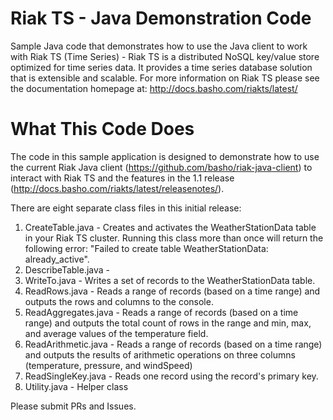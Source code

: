 # Riak TS - Java Demonstration Code
Sample Java code that demonstrates how to use the Java client to work with Riak TS (Time Series) - Riak TS is a distributed NoSQL key/value store optimized for time series data. It provides a time series database solution that is extensible and scalable. For more information on Riak TS please see the documentation homepage at: http://docs.basho.com/riakts/latest/

# What This Code Does
The code in this sample application is designed to demonstrate how to use the current Riak Java client (https://github.com/basho/riak-java-client) to interact with Riak TS and the features in the 1.1 release (http://docs.basho.com/riakts/latest/releasenotes/). 

There are eight separate class files in this initial release:

1. CreateTable.java - Creates and activates the WeatherStationData table in your Riak TS cluster. Running this class more than once will return the following error: "Failed to create table WeatherStationData: already_active".
2. DescribeTable.java - 
3. WriteTo.java - Writes a set of records to the WeatherStationData table.
4. ReadRows.java - Reads a range of records (based on a time range) and outputs the rows and columns to the console.
5. ReadAggregates.java - Reads a range of records (based on a time range) and outputs the total count of rows in the range and min, max, and average values of the temperature field.
6. ReadArithmetic.java - Reads a range of records (based on a time range) and outputs the results of arithmetic operations on three columns (temperature, pressure, and windSpeed)
7. ReadSingleKey.java - Reads one record using the record's primary key.
8. Utility.java - Helper class

Please submit PRs and Issues.
